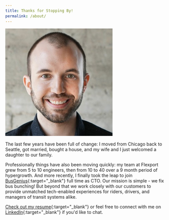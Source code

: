 ```yaml
---
title: Thanks for Stopping By!
permalink: /about/
---
```


<img class="img-circle brian" src="/assets/images/brian-updated.jpg" />

The last few years have been full of change: I moved from Chicago back to Seattle, got married, bought a house, and my wife and I just welcomed a daughter to our family.

Professionally things have also been moving quickly: my team at Flexport grew from 5 to 10 engineers, then from 10 to 40 over a 9 month period of hypergrowth. And more recently, I finally took the leap to join [BusGenius][bg]{:target="_blank"} full time as CTO. Our mission is simple - we fix bus bunching! But beyond that we work closely with our customers to provide unmatched tech-enabled experiences for riders, drivers, and managers of transit systems alike.

[Check out my resume][resume]{:target="_blank"} or feel free to connect with me on [LinkedIn][linkedin]{:target="_blank"} if you'd like to chat.

[bg]: https://busgenius.com/
[linkedin]: https://www.linkedin.com/in/bambielli
[resume]: /assets/pdf/Brian-Ambielli-Resume.pdf